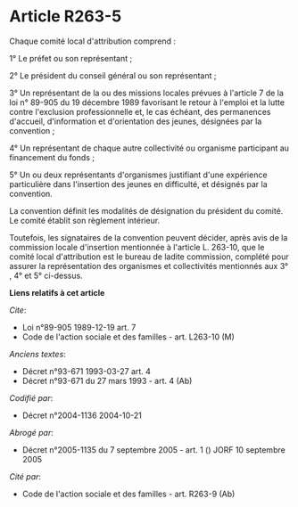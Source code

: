 # Article R263-5

Chaque comité local d'attribution comprend :

1° Le préfet ou son représentant ;

2° Le président du conseil général ou son représentant ;

3° Un représentant de la ou des missions locales prévues à l'article 7 de la loi n° 89-905 du 19 décembre 1989 favorisant le
retour à l'emploi et la lutte contre l'exclusion professionnelle et, le cas échéant, des permanences d'accueil, d'information
et d'orientation des jeunes, désignées par la convention ;

4° Un représentant de chaque autre collectivité ou organisme participant au financement du fonds ;

5° Un ou deux représentants d'organismes justifiant d'une expérience particulière dans l'insertion des jeunes en difficulté,
et désignés par la convention.

La convention définit les modalités de désignation du président du comité. Le comité établit son règlement intérieur.

Toutefois, les signataires de la convention peuvent décider, après avis de la commission locale d'insertion mentionnée à
l'article L. 263-10, que le comité local d'attribution est le bureau de ladite commission, complété pour assurer la
représentation des organismes et collectivités mentionnés aux 3° , 4° et 5° ci-dessus.

**Liens relatifs à cet article**

_Cite_:

  - Loi n°89-905 1989-12-19 art. 7
  - Code de l'action sociale et des familles - art. L263-10 (M)

_Anciens textes_:

  - Décret n°93-671 1993-03-27 art. 4
  - Décret n°93-671 du 27 mars 1993 - art. 4 (Ab)

_Codifié par_:

  - Décret n°2004-1136 2004-10-21

_Abrogé par_:

  - Décret n°2005-1135 du 7 septembre 2005 - art. 1 () JORF 10 septembre 2005

_Cité par_:

  - Code de l'action sociale et des familles - art. R263-9 (Ab)

